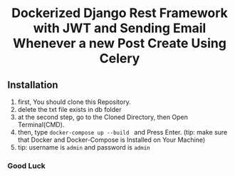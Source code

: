 <div  align="center">
<h1  align="center">Dockerized Django Rest Framework with JWT and Sending Email Whenever a new Post Create Using Celery</h1>
</div>

## Installation

1. first, You should clone this Repository.<br/>
2. delete the txt file exists in db folder
3. at the second step, go to the Cloned Directory, then Open Terminal(CMD). <br/>
4. then, type ```docker-compose up --build ``` and Press Enter. (tip: make sure that Docker and Docker-Compose is Installed on Your Machine)
5. tip: username is ``` admin ``` and password is ``` admin ```


### Good Luck